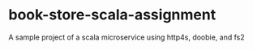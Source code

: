 # book-store-scala-assignment

A sample project of a scala microservice using http4s, doobie, and fs2
